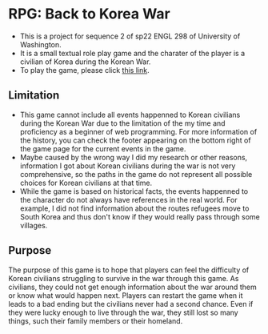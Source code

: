 # RPG: Back to Korea War
* This is a project for sequence 2 of sp22 ENGL 298 of University of Washington.
* It is a small textual role play game and the charater of the player is a civilian of Korea during the Korean War.
* To play the game, please click [this link](https://ysjkly.github.io/engl298/).

## Limitation
* This game cannot include all events happenned to Korean civilians during the Korean War due to the limitation of the my time and proficiency as a beginner of web programming. For more information of the history, you can check the footer appearing on the bottom right of the game page for the current events in the game.
* Maybe caused by the wrong way I did my research or other reasons, information I got about Korean civilians during the war is not very comprehensive, so the paths in the game do not represent all possible choices for Korean civilians at that time.
* While the game is based on historical facts, the events happenned to the character do not always have references in the real world. For example, I did not find information about the routes refugees move to South Korea and thus don't know if they would really pass through some villages.

## Purpose
The purpose of this game is to hope that players can feel the difficulty of Korean civilians struggling to survive in the war through this game. As civilians, they could not get enough information about the war around them or know what would happen next. Players can restart the game when it leads to a bad ending but the civilians never had a second chance. Even if they were lucky enough to live through the war, they still lost so many things, such their family members or their homeland.